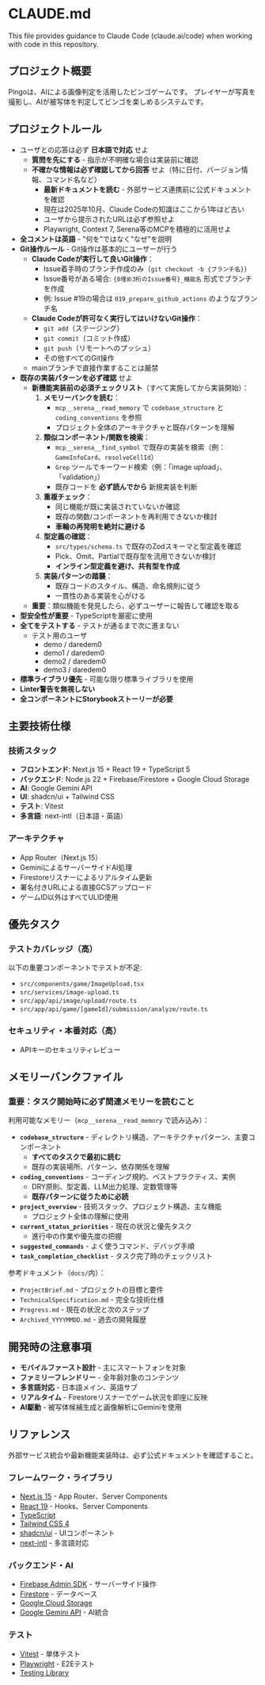 # CLAUDE.md

This file provides guidance to Claude Code (claude.ai/code) when working with code in this repository.

## プロジェクト概要

Pingoは、AIによる画像判定を活用したビンゴゲームです。
プレイヤーが写真を撮影し、AIが被写体を判定してビンゴを楽しめるシステムです。

## プロジェクトルール

- ユーザとの応答は必ず **日本語で対応** せよ
  - **質問を先にする** - 指示が不明確な場合は実装前に確認
  - **不確かな情報は必ず確認してから回答** せよ（特に日付、バージョン情報、コマンド名など）
    - **最新ドキュメントを読む** - 外部サービス連携前に公式ドキュメントを確認
    - 現在は2025年10月、Claude Codeの知識はここから1年ほど古い
    - ユーザから提示されたURLは必ず参照せよ
    - Playwright, Context 7, Serena等のMCPを積極的に活用せよ
- **全コメントは英語** - "何を"ではなく"なぜ"を説明
- **Git操作ルール** - Git操作は基本的にユーザーが行う
  - **Claude Codeが実行して良いGit操作**：
    - Issue着手時のブランチ作成のみ（`git checkout -b {ブランチ名}`）
    - Issue番号がある場合: `{0埋め3桁のIssue番号}_機能名` 形式でブランチを作成
    - 例: Issue #19の場合は `019_prepare_github_actions` のようなブランチ名
  - **Claude Codeが許可なく実行してはいけないGit操作**：
    - `git add`（ステージング）
    - `git commit`（コミット作成）
    - `git push`（リモートへのプッシュ）
    - その他すべてのGit操作
  - mainブランチで直接作業することは厳禁
- **既存の実装パターンを必ず確認** せよ
  - **新機能実装前の必須チェックリスト**（すべて実施してから実装開始）：
    1. **メモリーバンクを読む**：
       - `mcp__serena__read_memory` で `codebase_structure` と `coding_conventions` を参照
       - プロジェクト全体のアーキテクチャと既存パターンを理解
    2. **類似コンポーネント/関数を検索**：
       - `mcp__serena__find_symbol` で既存の実装を検索（例：`GameInfoCard`、`resolveCellId`）
       - `Grep` ツールでキーワード検索（例：「image upload」、「validation」）
       - 既存コードを **必ず読んでから** 新規実装を判断
    3. **重複チェック**：
       - 同じ機能が既に実装されていないか確認
       - 既存の関数/コンポーネントを再利用できないか検討
       - **車輪の再発明を絶対に避ける**
    4. **型定義の確認**：
       - `src/types/schema.ts` で既存のZodスキーマと型定義を確認
       - Pick、Omit、Partialで既存型を流用できないか検討
       - **インライン型定義を避け、共有型を作成**
    5. **実装パターンの踏襲**：
       - 既存コードのスタイル、構造、命名規則に従う
       - 一貫性のある実装を心がける
  - **重要**：類似機能を発見したら、必ずユーザーに報告して確認を取る
- **型安全性が重要** - TypeScriptを厳密に使用
- **全てをテストする** - テストが通るまで次に進まない
  - テスト用のユーザ
    - demo / daredem0
    - demo1 / daredem0
    - demo2 / daredem0
    - demo3 / daredem0
- **標準ライブラリ優先** - 可能な限り標準ライブラリを使用
- **Linter警告を無視しない**
- **全コンポーネントにStorybookストーリーが必要**

## 主要技術仕様

### 技術スタック

- **フロントエンド**: Next.js 15 + React 19 + TypeScript 5
- **バックエンド**: Node.js 22 + Firebase/Firestore + Google Cloud Storage  
- **AI**: Google Gemini API
- **UI**: shadcn/ui + Tailwind CSS
- **テスト**: Vitest
- **多言語**: next-intl（日本語・英語）

### アーキテクチャ

- App Router（Next.js 15）
- GeminiによるサーバーサイドAI処理
- Firestoreリスナーによるリアルタイム更新
- 署名付きURLによる直接GCSアップロード
- ゲームID以外はすべてULID使用

## 優先タスク

### テストカバレッジ（高）

以下の重要コンポーネントでテストが不足:

- `src/components/game/ImageUpload.tsx`
- `src/services/image-upload.ts`
- `src/app/api/image/upload/route.ts`
- `src/app/api/game/[gameId]/submission/analyze/route.ts`

### セキュリティ・本番対応（高）

- APIキーのセキュリティレビュー

## メモリーバンクファイル

### 重要：タスク開始時に必ず関連メモリーを読むこと

利用可能なメモリー（`mcp__serena__read_memory` で読み込み）：

- **`codebase_structure`** - ディレクトリ構造、アーキテクチャパターン、主要コンポーネント
  - **すべてのタスクで最初に読む**
  - 既存の実装場所、パターン、依存関係を理解
- **`coding_conventions`** - コーディング規約、ベストプラクティス、実例
  - DRY原則、型定義、LLM出力処理、定数管理等
  - **既存パターンに従うために必読**
- **`project_overview`** - 技術スタック、プロジェクト構造、主な機能
  - プロジェクト全体の理解に使用
- **`current_status_priorities`** - 現在の状況と優先タスク
  - 進行中の作業や優先度の把握
- **`suggested_commands`** - よく使うコマンド、デバッグ手順
- **`task_completion_checklist`** - タスク完了時のチェックリスト

参考ドキュメント（`docs/`内）：

- `ProjectBrief.md` - プロジェクトの目標と要件
- `TechnicalSpecification.md` - 完全な技術仕様
- `Progress.md` - 現在の状況と次のステップ
- `Archived_YYYYMMDD.md` - 過去の開発履歴

## 開発時の注意事項

- **モバイルファースト設計** - 主にスマートフォンを対象
- **ファミリーフレンドリー** - 全年齢対象のコンテンツ
- **多言語対応** - 日本語メイン、英語サブ
- **リアルタイム** - Firestoreリスナーでゲーム状況を即座に反映
- **AI駆動** - 被写体候補生成と画像解析にGeminiを使用

## リファレンス

外部サービス統合や最新機能実装時は、必ず公式ドキュメントを確認すること。

### フレームワーク・ライブラリ

- [Next.js 15](https://nextjs.org/docs) - App Router、Server Components
- [React 19](https://react.dev/reference/react) - Hooks、Server Components
- [TypeScript](https://www.typescriptlang.org/docs/)
- [Tailwind CSS 4](https://tailwindcss.com/docs)
- [shadcn/ui](https://ui.shadcn.com/) - UIコンポーネント
- [next-intl](https://next-intl-docs.vercel.app/) - 多言語対応

### バックエンド・AI

- [Firebase Admin SDK](https://firebase.google.com/docs/admin/setup) - サーバーサイド操作
- [Firestore](https://firebase.google.com/docs/firestore) - データベース
- [Google Cloud Storage](https://cloud.google.com/storage/docs)
- [Google Gemini API](https://ai.google.dev/gemini-api/docs) - AI統合

### テスト

- [Vitest](https://vitest.dev/) - 単体テスト
- [Playwright](https://playwright.dev/) - E2Eテスト
- [Testing Library](https://testing-library.com/docs/react-testing-library/intro/)

